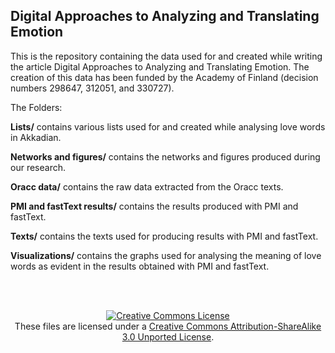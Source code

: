 ## Digital Approaches to Analyzing and Translating Emotion

This is the repository containing the data used for and created while writing the article Digital Approaches to Analyzing and Translating Emotion. The creation of this data has been funded by the Academy of Finland (decision numbers 298647, 312051, and 330727).

The Folders:

<b>Lists/</b> contains various lists used for and created while analysing love words in Akkadian.

<b>Networks and figures/</b> contains the networks and figures produced during our research.

<b>Oracc data/</b> contains the raw data extracted from the Oracc texts.

<b>PMI and fastText results/</b> contains the results produced with PMI and fastText.

<b>Texts/</b> contains the texts used for producing results with PMI and fastText.

<b>Visualizations/</b> contains the graphs used for analysing the meaning of love words as evident in the results obtained with PMI and fastText.

<br><br>

<p align="center">
<a rel="license" href="http://creativecommons.org/licenses/by-sa/3.0/"><img alt="Creative Commons License" style="border-width:0" src="https://i.creativecommons.org/l/by-sa/3.0/88x31.png" /></a><br />These files are licensed under a <a rel="license" href="http://creativecommons.org/licenses/by-sa/3.0/">Creative Commons Attribution-ShareAlike 3.0 Unported License</a>.</p>
